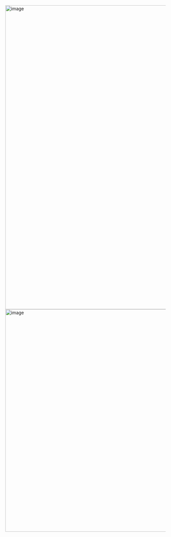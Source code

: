 <img width="951" alt="image" src="https://github.com/zaheerhashmi/-ECE444-F2023-Assignment1-/assets/34323129/0aa7c423-a502-4024-9d27-332ad1253a81">
<img width="696" alt="image" src="https://github.com/zaheerhashmi/-ECE444-F2023-Assignment1-/assets/34323129/08e934ae-50ef-4e9d-8baf-8f58d861b92e">
